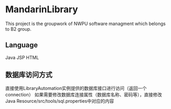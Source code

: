 # MandarinLibrary
This project is the groupwork of NWPU software managment which belongs to B2 group.

## Language
Java
JSP
HTML

## 数据库访问方式
直接使用LibraryAutomation实例提供的数据库接口进行访问（返回一个connection）
如果需要修改数据库连接属性（数据库名称、密码等），直接修改Java Resource/src/tools/sql.properties中对应的内容
